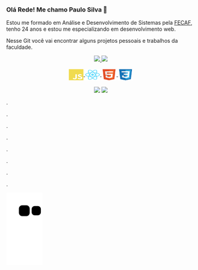 ### Olá Rede! Me chamo Paulo Silva 👋

<p>Estou me formado em Análise e Desenvolvimento de Sistemas pela <a href="https://www.linkedin.com/school/faculdade-fecaf/">FECAF</a>, tenho 24 anos e estou me especializando em desenvolvimento web.</p>

<p>Nesse Git você vai encontrar alguns projetos pessoais e trabalhos da faculdade.</p> 

<div align="center">
  <a href="https://github.com/PaauloSilva">
  <img height="180em" src="https://github-readme-stats.vercel.app/api?username=PaauloSilva&show_icons=true&theme=react&include_all_commits=true&count_private=true"/>
  <img height="180em" src="https://github-readme-stats.vercel.app/api/top-langs/?username=PaauloSilva&layout=compact&langs_count=7&theme=react"/>
</div>
  
<div align="center">
  <div style="display: inline_block"><br>
    <img align="center" alt="Paulo-Js" height="30" width="40" src="https://raw.githubusercontent.com/devicons/devicon/master/icons/javascript/javascript-plain.svg">
    <img align="center" alt="Paulo-React" height="30" width="40" src="https://raw.githubusercontent.com/devicons/devicon/master/icons/react/react-original.svg">
    <img align="center" alt="Paulo-HTML" height="30" width="40" src="https://raw.githubusercontent.com/devicons/devicon/master/icons/html5/html5-original.svg">
    <img align="center" alt="Paulo-CSS" height="30" width="40" src="https://raw.githubusercontent.com/devicons/devicon/master/icons/css3/css3-original.svg">
  </div>
  <br>
  <div>
    <a href="https://www.instagram.com/paaulovcs_98/" target="_blank"><img src="https://img.shields.io/badge/-Instagram-%23E4405F?style=for-the-badge&logo=instagram&logoColor=white" target="_blank"></a>
    <a href="https://www.linkedin.com/in/paulo-cardoso-389148146/" target="_blank"><img src="https://img.shields.io/badge/-LinkedIn-%230077B5?style=for-the-badge&logo=linkedin&logoColor=white" target="_blank"></a>
  </div>
  
</div>
  
  <p>.
  <p>.
  <p>.
  <p>.
  <p>.
  <p>.
  <p>.
  <p>.

![Snake animation](https://github.com/PaauloSilva/PaauloSilva/blob/output/github-contribution-grid-snake.svg)
